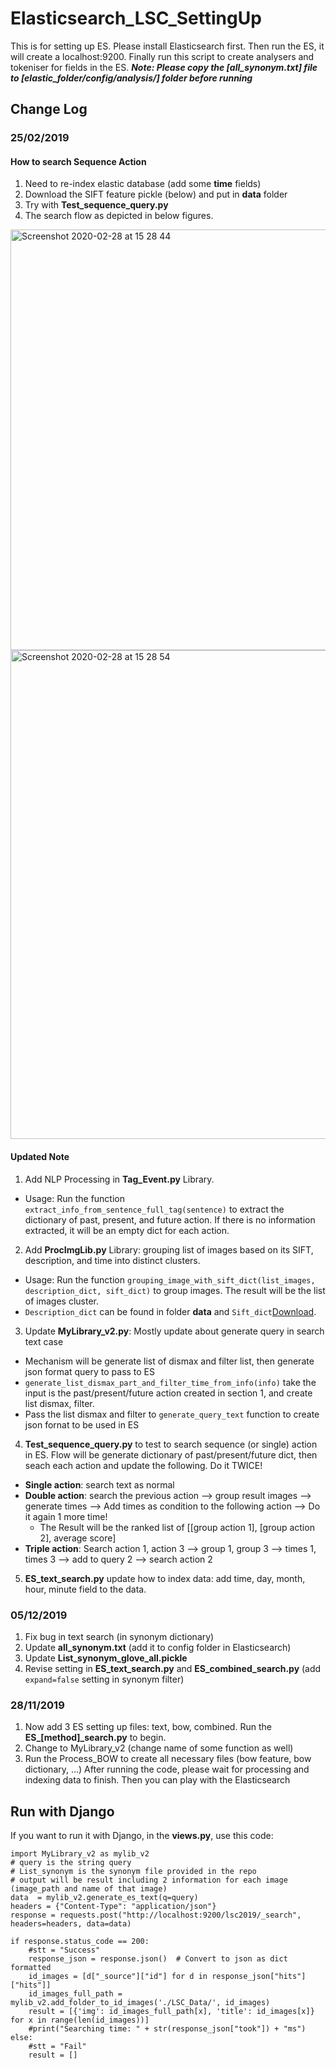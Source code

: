 # Elasticsearch_LSC_SettingUp
This is for setting up ES. Please install Elasticsearch first. Then run the ES, it will create a localhost:9200. Finally run this script to create analysers and tokeniser for fields in the ES.
***Note: Please copy the [all_synonym.txt] file to [elastic_folder/config/analysis/] folder before running***

## Change Log
### 25/02/2019
#### How to search Sequence Action
1. Need to re-index elastic database (add some **time** fields)
2. Download the SIFT feature pickle (below) and put in **data** folder
3. Try with **Test_sequence_query.py**
4. The search flow as depicted in below figures.
<img width="673" alt="Screenshot 2020-02-28 at 15 28 44" src="https://user-images.githubusercontent.com/15571804/75561615-382af400-5a3f-11ea-9a3f-f27860e87233.png">

<img width="782" alt="Screenshot 2020-02-28 at 15 28 54" src="https://user-images.githubusercontent.com/15571804/75561694-5abd0d00-5a3f-11ea-83a9-ce26768cb6d1.png">


#### Updated Note
1. Add NLP Processing in **Tag_Event.py** Library.
- Usage: Run the function ```extract_info_from_sentence_full_tag(sentence)``` to extract the dictionary of past, present, and future action. If there is no information extracted, it will be an empty dict for each action.
2. Add **ProcImgLib.py** Library: grouping list of images based on its SIFT, description, and time into distinct clusters.
- Usage: Run the function ```grouping_image_with_sift_dict(list_images, description_dict, sift_dict)``` to group images. The result will be the list of images cluster.
- ```Description_dict``` can be found in folder **data** and ```Sift_dict```[Download](https://drive.google.com/file/d/1QI79-WYDkgW7GjCQ7Kl49YjNeUxK7B0m/view?usp=sharing).
3. Update **MyLibrary_v2.py**: Mostly update about generate query in search text case
- Mechanism will be generate list of dismax and filter list, then generate json format query to pass to ES
- ```generate_list_dismax_part_and_filter_time_from_info(info)``` take the input is the past/present/future action created in section 1, and create list dismax, filter.
- Pass the list dismax and filter to ```generate_query_text``` function to create json fornat to be used in ES
4. **Test_sequence_query.py** to test to search sequence (or single) action in ES. Flow will be generate dictionary of past/present/future dict, then seach each action and update the following. Do it TWICE!
- **Single action**: search text as normal
- **Double action**: search the previous action --> group result images --> generate times --> Add times as condition to the following action --> Do it again 1 more time!
	- The Result will be the ranked list of [[group action 1], [group action 2], average score]
- **Triple action**: Search action 1, action 3 --> group 1, group 3 --> times 1, times 3 --> add to query 2 --> search action 2
5. **ES_text_search.py** update how to index data: add time, day, month, hour, minute field to the data.

### 05/12/2019
1. Fix bug in text search (in synonym dictionary)
2. Update **all_synonym.txt** (add it to config folder in Elasticsearch)
3. Update **List_synonym_glove_all.pickle**
4. Revise setting in **ES_text_search.py** and **ES_combined_search.py** (add ```expand=false``` setting in synonym filter)

### 28/11/2019
1. Now add 3 ES setting up files: text, bow, combined. Run the **ES_[method]_search.py** to begin.
2. Change to MyLibrary_v2 (change name of some function as well)
3. Run the Process_BOW to create all necessary files (bow feature, bow dictionary, ...)
After running the code, please wait for processing and indexing data to finish. Then you can play with the Elasticsearch

## Run with Django
If you want to run it with Django, in the **views.py**, use this code:

```
import MyLibrary_v2 as mylib_v2
# query is the string query
# List_synonym is the synonym file provided in the repo
# output will be result including 2 information for each image (image_path and name of that image)
data  = mylib_v2.generate_es_text(q=query)
headers = {"Content-Type": "application/json"}
response = requests.post("http://localhost:9200/lsc2019/_search", headers=headers, data=data)

if response.status_code == 200:
	#stt = "Success"
	response_json = response.json()  # Convert to json as dict formatted
	id_images = [d["_source"]["id"] for d in response_json["hits"]["hits"]]
	id_images_full_path = mylib_v2.add_folder_to_id_images('./LSC_Data/', id_images)
	result = [{'img': id_images_full_path[x], 'title': id_images[x]} for x in range(len(id_images))]
	#print("Searching time: " + str(response_json["took"]) + "ms")
else:
	#stt = "Fail"
	result = []

```
